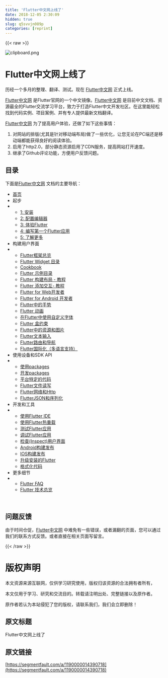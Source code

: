 ```yaml
---
title: 'Flutter中文网上线了' 
date: 2018-12-05 2:30:09
hidden: true
slug: q5svvjn089p
categories: [reprint]
---
```


{{< raw >}}

                    
<p><span class="img-wrap"><img data-src="/img/bV8xQf?w=1020&amp;h=800" src="https://static.alili.tech/img/bV8xQf?w=1020&amp;h=800" alt="clipboard.png" title="clipboard.png" style="cursor: pointer; display: inline;"></span></p>
<h1 id="articleHeader0">Flutter中文网上线了</h1>
<p>历经一个多月的整理、翻译、测试。现在 <a href="https://flutterchina.club/" rel="nofollow noreferrer" target="_blank">Flutter中文网</a> 正式上线。</p>
<p><a href="https://flutterchina.club/" rel="nofollow noreferrer" target="_blank">Flutter中文网</a> 是Flutter官网的一个中文镜像。<a href="https://flutterchina.club/" rel="nofollow noreferrer" target="_blank">Flutter中文网</a> 是目前中文文档、资源最全的Flutter交流学习平台，致力于打造Flutter中文开发社区。在这里能轻松找到代码实例、项目案例、并有专人提供最新文档翻译。</p>
<p><a href="https://flutterchina.club/" rel="nofollow noreferrer" target="_blank">Flutter中文网</a> 为了提高用户体验，还做了如下这些事情：</p>
<ol>
<li>对网站的排版(尤其是针对移动端布局)做了一些优化，让您无论在PC端还是移动端都能获得良好的阅读体验。</li>
<li>启用了http2.0，部分静态资源启用了CDN服务，提高网站打开速度。</li>
<li>继承了Github评论功能，方便用户反馈问题。</li>
</ol>
<h2 id="articleHeader1">目录</h2>
<p>下面是<a href="https://flutterchina.club/" rel="nofollow noreferrer" target="_blank">Flutter中文网</a> 文档的主要导航：</p>
<ul>
<li><a href="https://flutterchina.club/" rel="nofollow noreferrer" target="_blank">首页</a></li>
<li>起步</li>
<li><ul>
<li><a href="https://flutterchina.club/get-started/install/" rel="nofollow noreferrer" target="_blank">1: 安装</a></li>
<li><a href="https://flutterchina.club/get-started/editor/" rel="nofollow noreferrer" target="_blank">2: 配置编辑器</a></li>
<li><a href="https://flutterchina.club/get-started/test-drive/" rel="nofollow noreferrer" target="_blank">3: 体验Flutter</a></li>
<li><a href="https://flutterchina.club/get-started/codelab/" rel="nofollow noreferrer" target="_blank">4: 编写第一个Flutter应用</a></li>
<li><a href="https://flutterchina.club/get-started/learn-more/" rel="nofollow noreferrer" target="_blank">5: 了解更多</a></li>
</ul></li>
<li>构建用户界面</li>
<li><ul>
<li><a href="https://flutterchina.club/widgets-intro/" rel="nofollow noreferrer" target="_blank">Flutter框架总览</a></li>
<li><a href="https://flutterchina.club/widgets/" rel="nofollow noreferrer" target="_blank">Flutter Widget 目录</a></li>
<li><a href="https://flutterchina.club/cookbook/" rel="nofollow noreferrer" target="_blank">Cookbook</a></li>
<li><a href="https://flutterchina.club/catalog/samples/" rel="nofollow noreferrer" target="_blank">Flutter 示例目录</a></li>
<li><a href="https://flutterchina.club/tutorials/layout/" rel="nofollow noreferrer" target="_blank">Flutter 构建布局 - 教程</a></li>
<li><a href="https://flutterchina.club/tutorials/interactive/" rel="nofollow noreferrer" target="_blank">Flutter 添加交互- 教程</a></li>
<li><a href="https://flutterchina.club/web-analogs/" rel="nofollow noreferrer" target="_blank">Flutter for Web开发者</a></li>
<li><a href="https://flutterchina.club/flutter-for-android/" rel="nofollow noreferrer" target="_blank">Flutter for Android 开发者</a></li>
<li><a href="https://flutterchina.club/gestures/" rel="nofollow noreferrer" target="_blank">Flutter中的手势</a></li>
<li><a href="https://flutterchina.club/animations/" rel="nofollow noreferrer" target="_blank">Flutter 动画</a></li>
<li><a href="https://flutterchina.club/custom-fonts/" rel="nofollow noreferrer" target="_blank">在Flutter中使用自定义字体</a></li>
<li><a href="https://flutterchina.club/layout/" rel="nofollow noreferrer" target="_blank">Flutter 盒约束</a></li>
<li><a href="https://flutterchina.club/assets-and-images/" rel="nofollow noreferrer" target="_blank">Flutter中的资源和图片</a></li>
<li><a href="https://flutterchina.club/text-input/" rel="nofollow noreferrer" target="_blank">Flutter文本输入</a></li>
<li><a href="https://flutterchina.club/routing-and-navigation/" rel="nofollow noreferrer" target="_blank">Flutter路由和导航</a></li>
<li><a href="https://flutterchina.club/tutorials/internationalization" rel="nofollow noreferrer" target="_blank">Flutter国际化（多语言支持）</a></li>
</ul></li>
<li>使用设备和SDK API</li>
<li><ul>
<li><a href="https://flutterchina.club/using-packages/" rel="nofollow noreferrer" target="_blank">使用packages</a></li>
<li><a href="https://flutterchina.club/developing-packages/" rel="nofollow noreferrer" target="_blank">开发packages</a></li>
<li><a href="https://flutterchina.club/platform-channels/" rel="nofollow noreferrer" target="_blank">平台特定的代码</a></li>
<li><a href="https://flutterchina.club/reading-writing-files/" rel="nofollow noreferrer" target="_blank">Flutter文件读写</a></li>
<li><a href="https://flutterchina.club/networking/" rel="nofollow noreferrer" target="_blank">Flutter网络和Http</a></li>
<li><a href="https://flutterchina.club/json/" rel="nofollow noreferrer" target="_blank">FlutterJSON和序列化</a></li>
</ul></li>
<li>开发和工具</li>
<li><ul>
<li><a href="https://flutterchina.club/using-ide/" rel="nofollow noreferrer" target="_blank">使用Flutter IDE</a></li>
<li><a href="https://flutterchina.club/hot-reload/" rel="nofollow noreferrer" target="_blank">使用Flutter热重载</a></li>
<li><a href="https://flutterchina.club/testing/" rel="nofollow noreferrer" target="_blank">测试Flutter应用</a></li>
<li><a href="https://flutterchina.club/debugging/" rel="nofollow noreferrer" target="_blank">调试Flutter应用</a></li>
<li><a href="https://flutterchina.club/inspector/" rel="nofollow noreferrer" target="_blank">检查(Inspect)用户界面</a></li>
<li><a href="https://flutterchina.club/android-release/" rel="nofollow noreferrer" target="_blank">Android构建发布</a></li>
<li><a href="https://flutterchina.club/ios-release/" rel="nofollow noreferrer" target="_blank">IOS构建发布</a></li>
<li><a href="https://flutterchina.club/upgrading/" rel="nofollow noreferrer" target="_blank">升级安装的Flutter</a></li>
<li><a href="https://flutterchina.club/formatting/" rel="nofollow noreferrer" target="_blank">格式化代码</a></li>
</ul></li>
<li>更多细节</li>
<li><ul>
<li><a href="https://flutterchina.club/faq/" rel="nofollow noreferrer" target="_blank">Flutter FAQ</a></li>
<li><a href="https://flutterchina.club/technical-overview" rel="nofollow noreferrer" target="_blank">Flutter 技术总览</a></li>
</ul></li>
</ul>
<p>​</p>
<h2 id="articleHeader2">问题反馈</h2>
<p>由于时间仓促，<a href="https://flutterchina.club/" rel="nofollow noreferrer" target="_blank">Flutter中文网</a> 中难免有一些错误，或者漏翻的页面，您可以通过我们的联系方式反馈。或者直接在相关页面写留言。</p>

                
{{< /raw >}}

# 版权声明
本文资源来源互联网，仅供学习研究使用，版权归该资源的合法拥有者所有，

本文仅用于学习、研究和交流目的。转载请注明出处、完整链接以及原作者。

原作者若认为本站侵犯了您的版权，请联系我们，我们会立即删除！

## 原文标题
Flutter中文网上线了

## 原文链接
[https://segmentfault.com/a/1190000014390718](https://segmentfault.com/a/1190000014390718)

